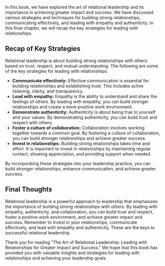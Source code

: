 
In this book, we have explored the art of relational leadership and its importance in achieving greater impact and success. We have discussed various strategies and techniques for building strong relationships, communicating effectively, and leading with empathy and authenticity. In this final chapter, we will recap the key strategies for leading with relationships.

Recap of Key Strategies
-----------------------

Relational leadership is about building strong relationships with others based on trust, respect, and mutual understanding. The following are some of the key strategies for leading with relationships:

* **Communicate effectively:** Effective communication is essential for building relationships and establishing trust. This includes active listening, clarity, and transparency.
* **Lead with empathy:** Empathy is the ability to understand and share the feelings of others. By leading with empathy, you can build stronger relationships and create a more positive work environment.
* **Demonstrate authenticity:** Authenticity is about being true to yourself and your values. By demonstrating authenticity, you can build trust and respect with others.
* **Foster a culture of collaboration:** Collaboration involves working together towards a common goal. By fostering a culture of collaboration, you can build stronger relationships and achieve greater success.
* **Invest in relationships:** Building strong relationships takes time and effort. It is important to invest in relationships by maintaining regular contact, showing appreciation, and providing support when needed.

By incorporating these strategies into your leadership practice, you can build stronger relationships, enhance communication, and achieve greater success.

Final Thoughts
--------------

Relational leadership is a powerful approach to leadership that emphasizes the importance of building strong relationships with others. By leading with empathy, authenticity, and collaboration, you can build trust and respect, foster a positive work environment, and achieve greater impact and success. Remember to invest in your relationships, communicate effectively, and lead with empathy and authenticity. These are the keys to successful relational leadership.

Thank you for reading "The Art of Relational Leadership: Leading with Relationships for Greater Impact and Success." We hope that this book has provided you with valuable insights and strategies for leading with relationships and achieving your leadership goals.

